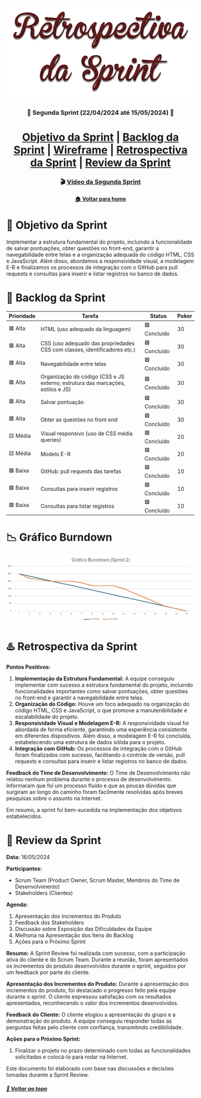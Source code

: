  <div  align="center">

[![Sprint Backlog](./Retrospectiva%20da%20Sprint.png)](./Retrospectiva%20da%20Sprint.png)

### :date: Segunda Sprint (22/04/2024 até 15/05/2024) :date:

</div>
<h1>
<div align="center"> 
<a  href="#dart-objetivo-da-sprint">Objetivo da Sprint</a> | <a  href="#triangular_flag_on_post-backlog-da-sprint">Backlog da Sprint</a> | <a  href="https://www.figma.com/file/tEjptBqB0HKKHZAePffXuG/prototipagem-api-v2-ok?type=design&node-id=0-1&mode=design&t=gnRlBIMvnWQW3kTb-0">Wireframe</a> | <a  href="#hotsprings-retrospectiva-da-sprint">Retrospectiva da Sprint</a> | <a  href="#pushpin-review-da-sprint">Review da Sprint</a>
</h1>
</div>

<div align="center">

### :clapper: [Vídeo da Segunda Sprint](https://www.youtube.com/watch?v=kCPXG47-MBU)

</div>

<div align="center">

#### [:house: Voltar para home](https://github.com/Golden-Hive-Solutions/API-DSM-1SEM-2024)

</div>

# :dart: Objetivo da Sprint

Implementar a estrutura fundamental do projeto, incluindo a funcionalidade de salvar pontuações, obter questões no front-end, garantir a navegabilidade entre telas e a organização adequada do código HTML, CSS e JavaScript. Além disso, abordamos a responsividade visual, a modelagem E-R e finalizamos os processos de integração com o GitHub para pull requests e consultas para inserir e listar registros no banco de dados.

# :triangular_flag_on_post: Backlog da Sprint

| Prioridade        | Tarefa                                                                                                  | Status          | Poker |
|-------------------|---------------------------------------------------------------------------------------------------------|------------------|--------|
| 🟥 Alta           | HTML (uso adequado da linguagem)                                                                       | 🟩 Concluído     |   30   |
| 🟥 Alta           | CSS (uso adequado das propriedades CSS com classes, identificadores etc.)                              | 🟩 Concluído     |   30   |
| 🟥 Alta           | Navegabilidade entre telas                                                                             | 🟩 Concluído     |   30   |
| 🟥 Alta           | Organização do código (CSS e JS externo; estrutura das marcações, estilos e JS)                        | 🟩 Concluído     |   30   |
| 🟥 Alta           | Salvar pontuação                                                                                       | 🟩 Concluído     |   30   |
| 🟥 Alta           | Obter as questões no front end                                                                         | 🟩 Concluído     |   30   |
| 🟨 Média          | Visual responsivo (uso de CSS média queries)                                                           | 🟩 Concluído     |   20   |
| 🟨 Média          | Modelo E-R                                                                                             | 🟩 Concluído     |   20   |
| 🟩 Baixa          | GitHub: pull requests das tarefas                                                                      | 🟩 Concluído     |   10   |
| 🟩 Baixa          | Consultas para inserir registros                                                                       | 🟩 Concluído     |   10   |
| 🟩 Baixa          | Consultas para listar registros                                                                        | 🟩 Concluído     |   10   |

# :chart_with_downwards_trend: Gráfico Burndown

[![Burndown Segunda Sprint](/documentos/GBS2.jpg)](/documentos/GBS2.jpg)

# :hotsprings: Retrospectiva da Sprint

**Pontos Positivos:**
1. **Implementação da Estrutura Fundamental:** A equipe conseguiu implementar com sucesso a estrutura fundamental do projeto, incluindo funcionalidades importantes como salvar pontuações, obter questões no front-end e garantir a navegabilidade entre telas.
2. **Organização do Código:** Houve um foco adequado na organização do código HTML, CSS e JavaScript, o que promove a manutenibilidade e escalabilidade do projeto.
3. **Responsividade Visual e Modelagem E-R:** A responsividade visual foi abordada de forma eficiente, garantindo uma experiência consistente em diferentes dispositivos. Além disso, a modelagem E-R foi concluída, estabelecendo uma estrutura de dados sólida para o projeto.
4. **Integração com GitHub:** Os processos de integração com o GitHub foram finalizados com sucesso, facilitando o controle de versão, pull requests e consultas para inserir e listar registros no banco de dados.

**Feedback do Time de Desenvolvimento:**
O Time de Desenvolvimento não relatou nenhum problema durante o processo de desenvolvimento. Informaram que foi um processo fluido e que as poucas dúvidas que surgiram ao longo do caminho foram facilmente resolvidas após breves pesquisas sobre o assunto na Internet.

Em resumo, a sprint foi bem-sucedida na implementação dos objetivos estabelecidos.

# :pushpin: Review da Sprint

**Data:** 16/05/2024

**Participantes:**
- Scrum Team (Product Owner, Scrum Master, Membros do Time de Desenvolvimento)
- Stakeholders (Clientes)

**Agenda:**
1. Apresentação dos Incrementos do Produto
2. Feedback dos Stakeholders
3. Discussão sobre Exposição das Dificuldades da Equipe
4. Melhoria na Apresentação dos Itens do Backlog
5. Ações para o Próximo Sprint

**Resumo:**
A Sprint Review foi realizada com sucesso, com a participação ativa do cliente e do Scrum Team. Durante a reunião, foram apresentados os incrementos do produto desenvolvidos durante o sprint, seguidos por um feedback por parte do cliente.

**Apresentação dos Incrementos do Produto:**
Durante a apresentação dos incrementos do produto, foi destacado o progresso feito pela equipe durante o sprint. O cliente expressou satisfação com os resultados apresentados, reconhecendo o valor dos incrementos desenvolvidos.

**Feedback do Cliente:**
O cliente elogiou a apresentação do grupo e a demonstração do produto. A equipe conseguiu responder todas as perguntas feitas pelo cliente com confiança, transmitindo credibilidade. 

**Ações para o Próximo Sprint:**
1. Finalizar o projeto no prazo determinado com todas as funcionalidades solicitadas e colocá-lo para rodar na Internet.

Este documento foi elaborado com base nas discussões e decisões tomadas durante a Sprint Review.

##### [:rocket: Voltar ao topo ](#dart-objetivo-da-sprint)
